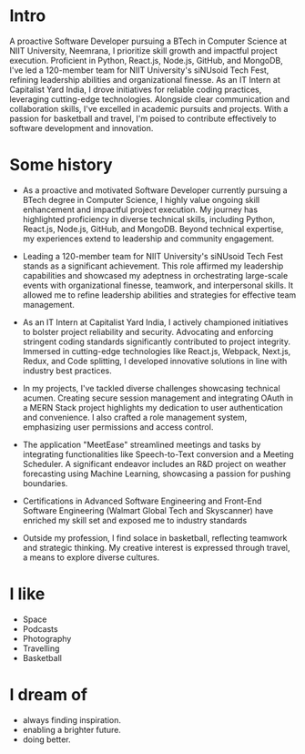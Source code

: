 
# Intro

A proactive Software Developer pursuing a BTech in Computer Science at NIIT University, Neemrana, I prioritize skill growth and impactful project execution. Proficient in Python, React.js, Node.js, GitHub, and MongoDB, I've led a 120-member team for NIIT University's siNUsoid Tech Fest, refining leadership abilities and organizational finesse. As an IT Intern at Capitalist Yard India, I drove initiatives for reliable coding practices, leveraging cutting-edge technologies. Alongside clear communication and collaboration skills, I've excelled in academic pursuits and projects. With a passion for basketball and travel, I'm poised to contribute effectively to software development and innovation.

# Some history

- As a proactive and motivated Software Developer currently pursuing a BTech degree in Computer Science, I highly value ongoing skill enhancement and impactful project execution. My journey has highlighted proficiency in diverse technical skills, including Python, React.js, Node.js, GitHub, and MongoDB. Beyond technical expertise, my experiences extend to leadership and community engagement.

- Leading a 120-member team for NIIT University's siNUsoid Tech Fest stands as a significant achievement. This role affirmed my leadership capabilities and showcased my adeptness in orchestrating large-scale events with organizational finesse, teamwork, and interpersonal skills. It allowed me to refine leadership abilities and strategies for effective team management.

- As an IT Intern at Capitalist Yard India, I actively championed initiatives to bolster project reliability and security. Advocating and enforcing stringent coding standards significantly contributed to project integrity. Immersed in cutting-edge technologies like React.js, Webpack, Next.js, Redux, and Code splitting, I developed innovative solutions in line with industry best practices.

- In my projects, I've tackled diverse challenges showcasing technical acumen. Creating secure session management and integrating OAuth in a MERN Stack project highlights my dedication to user authentication and convenience. I also crafted a role management system, emphasizing user permissions and access control.

- The application "MeetEase" streamlined meetings and tasks by integrating functionalities like Speech-to-Text conversion and a Meeting Scheduler. A significant endeavor includes an R&D project on weather forecasting using Machine Learning, showcasing a passion for pushing boundaries.

- Certifications in Advanced Software Engineering and Front-End Software Engineering (Walmart Global Tech and Skyscanner) have enriched my skill set and exposed me to industry standards

- Outside my profession, I find solace in basketball, reflecting teamwork and strategic thinking. My creative interest is expressed through travel, a means to explore diverse cultures.

# I like

- Space
- Podcasts
- Photography
- Travelling
- Basketball

# I dream of

- always finding inspiration.
- enabling a brighter future.
- doing better.